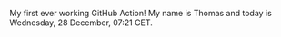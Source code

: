 My first ever working GitHub Action!
My name is Thomas and today is Wednesday, 28 December, 07:21 CET. 
